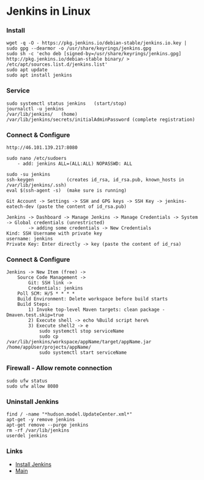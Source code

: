 # Jenkins in Linux

### Install
    wget -q -O - https://pkg.jenkins.io/debian-stable/jenkins.io.key | sudo gpg --dearmor -o /usr/share/keyrings/jenkins.gpg
    sudo sh -c 'echo deb [signed-by=/usr/share/keyrings/jenkins.gpg] http://pkg.jenkins.io/debian-stable binary/ > /etc/apt/sources.list.d/jenkins.list'
    sudo apt update
    sudo apt install jenkins
    
### Service
    sudo systemctl status jenkins   (start/stop)
    journalctl -u jenkins
    /var/lib/jenkins/   (home)
    /var/lib/jenkins/secrets/initialAdminPassword (complete registration)
    
### Connect & Configure
    http://46.101.139.217:8080
    
    sudo nano /etc/sudoers
        - add: jenkins ALL=(ALL:ALL) NOPASSWD: ALL
    
    sudo -su jenkins
    ssh-keygen            (creates id_rsa, id_rsa.pub, known_hosts in /var/lib/jenkins/.ssh)
    eval $(ssh-agent -s)  (make sure is running)  
   
    Git Account -> Settings -> SSH and GPG keys -> SSH Key -> jenkins-eatech-dev (paste the content of id_rsa.pub)

    Jenkins -> Dashboard -> Manage Jenkins -> Manage Credentials -> System -> Global credentials (unrestricted)
            -> adding some credentials -> New Credentials
    Kind: SSH Username with private key
    username: jenkins
    Private Key: Enter directly -> key (paste the content of id_rsa)

### Connect & Configure
    Jenkins -> New Item (free) -> 
        Source Code Management -> 
            Git: SSH link ->
            Credentials: jenkins
        Poll SCM: H/5 * * * *
        Build Environment: Delete workspace before build starts
        Build Steps: 
            1) Invoke top-level Maven targets: clean package -Dmaven.test.skip=true
            2) Execute shell -> echo %Build script here%
            3) Execute shell2 -> e
                sudo systemctl stop serviceName
                sudo cp /var/lib/jenkins/workspace/appName/target/appName.jar /home/appUser/projects/appName/
                sudo systemctl start serviceName
        
### Firewall - Allow remote connection
    sudo ufw status            
    sudo ufw allow 8080
   
   
   
    
### Uninstall Jenkins
    find / -name "*hudson.model.UpdateCenter.xml*"
    apt-get -y remove jenkins
    apt-get remove --purge jenkins
    rm -rf /var/lib/jenkins
    userdel jenkins
    
### Links
- [Install Jenkins](https://www.digitalocean.com/community/tutorials/how-to-install-jenkins-on-ubuntu-22-04)
- [Main](./../README.md)